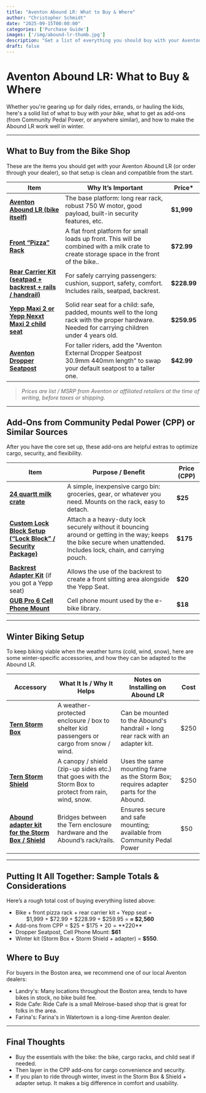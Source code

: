 ```yaml
---
title: "Aventon Abound LR: What to Buy & Where"
author: "Christopher Schmidt"
date: "2025-09-15T00:00:00"
categories: ['Purchase Guide']
images: ['/img/abound-lr-thumb.jpg']
description: "Get a list of everything you should buy with your Aventon Abound LR."
draft: false
---
```


# Aventon Abound LR: What to Buy & Where

Whether you're gearing up for daily rides, errands, or hauling the kids, here's a solid list of what to buy *with your bike*, what to get as add-ons (from Community Pedal Power, or anywhere similar), and how to make the Abound LR work well in winter.

---

## What to Buy from the Bike Shop

These are the items you should get *with* your Aventon Abound LR (or order through your dealer), so that setup is clean and compatible from the start.

| Item | Why It’s Important | Price* |
|---|---|---|
| **[Aventon Abound LR (bike itself)](https://www.aventon.com/products/abound-lr-ebike)** | The base platform: long rear rack, robust 750 W motor, good payload, built-in security features, etc. | **$1,999** |
| **[Front “Pizza” Rack](https://www.aventon.com/products/aventon-pizza-front-rack-abound-sr-abound-lr)** | A flat front platform for small loads up front. This will be combined with a milk crate to create storage space in the front of the bike.. | **$72.99** |
| **[Rear Carrier Kit (seatpad + backrest + rails / handrail)](https://www.aventon.com/products/aventon-child-carrier-kit-handrail-long-seatpad)** | For safely carrying passengers: cushion, support, safety, comfort. Includes rails, seatpad, backrest. | **$228.99** |
| **[Yepp Maxi 2 or Yepp Nexxt Maxi 2 child seat](https://www.aventon.com/products/thule-yepp-nexxt-2-maxi-rack-mount-child-seat)** | Solid rear seat for a child: safe, padded, mounts well to the long rack with the proper hardware. Needed for carrying children under 4 years old. | **$259.95** |
| **[Aventon Dropper Seatpost](https://www.aventon.com/products/replacement-seatpost?variant=43226450559171)** | For taller riders, add the "Aventon External Dropper Seatpost 30.9mm 440mm length" to swap your default seatpost to a taller one. | **$42.99** |

> *Prices are list / MSRP from Aventon or affiliated retailers at the time of writing, before taxes or shipping.*

---

## Add-Ons from Community Pedal Power (CPP) or Similar Sources

After you have the core set up, these add-ons are helpful extras to optimize cargo, security, and flexibility.

| Item | Purpose / Benefit | Price (CPP) |
|---|---|---|
| **[24 quartt milk crate](https://community-pedal-power.square.site/product/double-wide-milk-crate/7)** | A simple, inexpensive cargo bin: groceries, gear, or whatever you need. Mounts on the rack, easy to detach. | **$25** |
| **[Custom Lock Block Setup (“Lock Block” / Security Package)](https://community-pedal-power.square.site/product/aventon-abound-lr-sr-lock-block/15?cs=true&cst=popular)** | Attach a a heavy-duty lock securely without it bouncing around or getting in the way; keeps the bike secure when unattended. Includes lock, chain, and carrying pouch. | **$175**  |
| **[Backrest Adapter Kit](https://community-pedal-power.square.site/product/abound-lr-backrest-bench-adapter-kit/18)** (if you got a Yepp seat) | Allows the use of the backrest to create a front sitting area alongside the Yepp Seat. | **$20** |
| **[GUB Pro 6 Cell Phone Mount](https://amzn.to/4plmThr)** | Cell phone mount used by the e-bike library. | **$18** |

---

## Winter Biking Setup

To keep biking viable when the weather turns (cold, wind, snow), here are some winter-specific accessories, and how they can be adapted to the Abound LR.

| Accessory | What It Is / Why It Helps | Notes on Installing on Abound LR | Cost |
|---|---|---|---|
| **[Tern Storm Box](https://store.ternbicycles.com/products/storm-box-for-gsd)** | A weather-protected enclosure / box to shelter kid passengers or cargo from snow / wind. | Can be mounted to the Abound's handrail + long rear rack with an adapter kit. | $250 |
| **[Tern Storm Shield](https://store.ternbicycles.com/products/storm-shield-for-gsd)** | A canopy / shield (zip-up sides etc.) that goes with the Storm Box to protect from rain, wind, snow. | Uses the same mounting frame as the Storm Box; requires adapter parts for the Abound. | $250 |
| **[Abound adapter kit for the Storm Box / Shield](https://community-pedal-power.square.site/product/aventon-abound-tern-storm-shield-and-box-mounting-kit/14)** | Bridges between the Tern enclosure hardware and the Abound’s rack/rails. | Ensures secure and safe mounting; available from Community Pedal Power | $50 |

---

## Putting It All Together: Sample Totals & Considerations

Here’s a rough total cost of buying everything listed above:

- Bike + front pizza rack + rear carrier kit + Yepp seat =  
    $1,999 + $72.99 + $228.99 + $259.95 = **≈ $2,560**
- Add-ons from CPP = $25 + $175 + $20 = **$220**
- Dropper Seatpost, Cell Phone Mount: **$61**   
- Winter kit (Storm Box + Storm Shield + adapter) = **$550**.

## Where to Buy

For buyers in the Boston area, we recommend one of our local Aventon dealers:

* Landry's: Many locations throughout the Boston area, tends to have bikes in stock, no bike build fee.
* Ride Cafe: Ride Cafe is a small Melrose-based shop that is great for folks in the area.
* Farina's: Farina's in Watertown is a long-time Aventon dealer.

---

## Final Thoughts

- Buy the essentials with the bike: the bike, cargo racks, and child seat if needed.  
- Then layer in the CPP add-ons for cargo convenience and security.  
- If you plan to ride through winter, invest in the Storm Box & Shield + adapter setup. It makes a big difference in comfort and usability.
